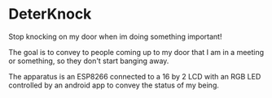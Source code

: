 # DeterKnock


Stop knocking on my door when im doing something important!

The goal is to convey to people coming up to my door that I am in a meeting or something, so they don't start banging away.

The apparatus is an ESP8266 connected to a 16 by 2 LCD with an RGB LED controlled by an android app to convey the status of my being.

